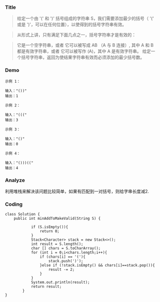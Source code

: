 ### Title

>给定一个由 '(' 和 ')' 括号组成的字符串 S，我们需要添加最少的括号（ '(' 或是 ')'，可以在任何位置），以使得到的括号字符串有效。

>从形式上讲，只有满足下面几点之一，括号字符串才是有效的：

>它是一个空字符串，或者
它可以被写成 AB （A 与 B 连接）, 其中 A 和 B 都是有效字符串，或者
它可以被写作 (A)，其中 A 是有效字符串。
给定一个括号字符串，返回为使结果字符串有效而必须添加的最少括号数。



### Demo
```
示例 1：

输入："())"
输出：1
```
```
示例 2：

输入："((("
输出：3
```
```
示例 3：

输入："()"
输出：0
```
```
示例 4：

输入："()))(("
输出：4
```
### Analyze
利用堆栈来解决该问题比较简单，如果有匹配到一对括号，则给字串长度减2.


### Coding

```
class Solution {
    public int minAddToMakeValid(String S) {

            if (S.isEmpty()){
                return 0;
            }
            Stack<Character> stack = new Stack<>();
            int result = S.length();
            char [] chars = S.toCharArray();
            for (int i = 0;i<chars.length;i++){
                if (chars[i] == '('){
                    stack.push(')');
                }else if (!stack.isEmpty() && chars[i]==stack.pop()){
                    result -= 2;
                }
            }
            System.out.println(result);
            return result;
        }
}
```